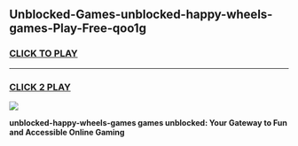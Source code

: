 
## Unblocked-Games-unblocked-happy-wheels-games-Play-Free-qoo1g
<h3>
<a href="https://premium76.site?title=unblocked-happy-wheels-games&ref=18A">CLICK TO PLAY</a></h3>
<hr>

<h3>
<a href="https://premium76.site?title=unblocked-happy-wheels-games&ref=18A">CLICK 2 PLAY</a>
  
</h3>

<a href="https://premium76.site?title=unblocked-happy-wheels-games&ref=18A"><img src="https://clearcache.store/games.png"></a>


**unblocked-happy-wheels-games games unblocked: Your Gateway to Fun and Accessible Online Gaming**
